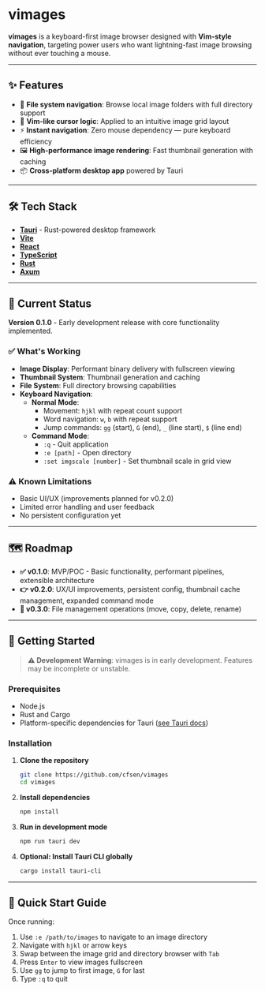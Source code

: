 # vimages

**vimages** is a keyboard-first image browser designed with **Vim-style navigation**, targeting power users who want lightning-fast image browsing without ever touching a mouse.

---

## ✨ Features

- 📁 **File system navigation**: Browse local image folders with full directory support  
- 🎯 **Vim-like cursor logic**: Applied to an intuitive image grid layout  
- ⚡ **Instant navigation**: Zero mouse dependency — pure keyboard efficiency  
- 🖼️ **High-performance image rendering**: Fast thumbnail generation with caching
- 📦 **Cross-platform desktop app** powered by Tauri  

---

## 🛠 Tech Stack

- **[Tauri](https://tauri.app/)** - Rust-powered desktop framework
- **[Vite](https://vite.dev/)**
- **[React](https://react.dev/)**
- **[TypeScript](https://www.typescriptlang.org/)**
- **[Rust](https://www.rust-lang.org/)**
- **[Axum](https://docs.rs/axum/latest/axum/)**

---

## 🚧 Current Status

**Version 0.1.0** - Early development release with core functionality implemented.

### ✅ What's Working
- **Image Display**: Performant binary delivery with fullscreen viewing
- **Thumbnail System**: Thumbnail generation and caching
- **File System**: Full directory browsing capabilities
- **Keyboard Navigation**:
  - **Normal Mode**: 
    - Movement: `hjkl` with repeat count support
    - Word navigation: `w`, `b` with repeat support
    - Jump commands: `gg` (start), `G` (end), `_` (line start), `$` (line end)
  - **Command Mode**:
    - `:q` - Quit application
    - `:e [path]` - Open directory
    - `:set imgscale [number]` - Set thumbnail scale in grid view

### ⚠️ Known Limitations
- Basic UI/UX (improvements planned for v0.2.0)
- Limited error handling and user feedback
- No persistent configuration yet

---

## 🗺️ Roadmap

- **✅ v0.1.0**: MVP/POC - Basic functionality, performant pipelines, extensible architecture
- **👉 v0.2.0**: UX/UI improvements, persistent config, thumbnail cache management, expanded command mode
- **🔮 v0.3.0**: File management operations (move, copy, delete, rename)

---

## 🧪 Getting Started

> **⚠️ Development Warning**: vimages is in early development. Features may be incomplete or unstable.

### Prerequisites
- Node.js
- Rust and Cargo
- Platform-specific dependencies for Tauri ([see Tauri docs](https://v2.tauri.app/start/prerequisites/))

### Installation

1. **Clone the repository**
   ```bash
   git clone https://github.com/cfsen/vimages
   cd vimages
   ```

2. **Install dependencies**
   ```bash
   npm install
   ```

3. **Run in development mode**
   ```bash
   npm run tauri dev
   ```

4. **Optional: Install Tauri CLI globally**
   ```bash
   cargo install tauri-cli
   ```

---

## 🎯 Quick Start Guide

Once running:
1. Use `:e /path/to/images` to navigate to an image directory
2. Navigate with `hjkl` or arrow keys
3. Swap between the image grid and directory browser with `Tab`
4. Press `Enter` to view images fullscreen
5. Use `gg` to jump to first image, `G` for last
6. Type `:q` to quit


